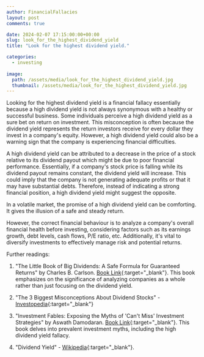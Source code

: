 ```yaml
---
author: FinancialFallacies
layout: post
comments: true

date: 2024-02-07 17:15:00:00+00:00  
slug: look_for_the_highest_dividend_yield
title: "Look for the highest dividend yield."

categories:
  - investing
  
image:
  path: /assets/media/look_for_the_highest_dividend_yield.jpg
  thumbnail: /assets/media/look_for_the_highest_dividend_yield.jpg
---
```


Looking for the highest dividend yield is a financial fallacy essentially because a high dividend yield is not always synonymous with a healthy or successful business. Some individuals perceive a high dividend yield as a sure bet on return on investment. This misconception is often because the dividend yield represents the return investors receive for every dollar they invest in a company's equity. However, a high dividend yield could also be a warning sign that the company is experiencing financial difficulties.

A high dividend yield can be attributed to a decrease in the price of a stock relative to its dividend payout which might be due to poor financial performance. Essentially, if a company's stock price is falling while its dividend payout remains constant, the dividend yield will increase. This could imply that the company is not generating adequate profits or that it may have substantial debts. Therefore, instead of indicating a strong financial position, a high dividend yield might suggest the opposite.

In a volatile market, the promise of a high dividend yield can be comforting. It gives the illusion of a safe and steady return. 

However, the correct financial behaviour is to analyze a company's overall financial health before investing, considering factors such as its earnings growth, debt levels, cash flows, P/E ratio, etc. Additionally, it's vital to diversify investments to effectively manage risk and potential returns.

Further readings:

1. "The Little Book of Big Dividends: A Safe Formula for Guaranteed Returns" by Charles B. Carlson. [Book Link](https://www.amazon.com/Little-Book-Big-Dividends-Guaranteed/dp/0470567996/ref=nosim?tag=financialfall-20){:target="_blank"}. This book emphasizes on the significance of analyzing companies as a whole rather than just focusing on the dividend yield.

2. "The 3 Biggest Misconceptions About Dividend Stocks" - [Investopedia](https://www.investopedia.com/articles/investing/082015/3-biggest-misconceptions-dividend-stocks.asp){:target="_blank"}

3. "Investment Fables: Exposing the Myths of 'Can't Miss' Investment Strategies" by Aswath Damodaran. [Book Link](https://www.amazon.com/Investment-Fables-Strategies-Damodaran-2004-03-22/dp/B012YT97VW/ref=nosim?tag=financialfall-20){:target="_blank"}. This book delves into prevalent investment myths, including the high dividend yield fallacy.

4. "Dividend Yield" - [Wikipedia](https://en.wikipedia.org/wiki/Dividend_yield){:target="_blank"}.
